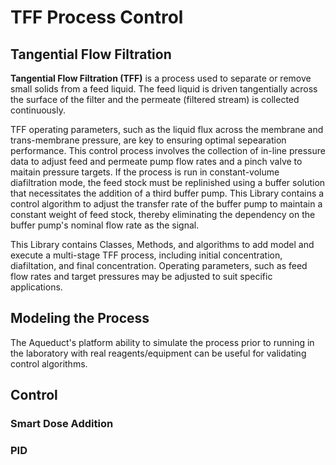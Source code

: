 # TFF Process Control #

## Tangential Flow Filtration ##

<b>Tangential Flow Filtration (TFF)</b> is a process used to separate or
remove small solids from a feed liquid. The feed liquid is driven tangentially
across the surface of the filter and the permeate (filtered stream) is collected
continuously.

TFF operating parameters, such as the liquid flux across the membrane and
trans-membrane pressure, are key to ensuring optimal sepearation performance.
This control process involves the collection of in-line pressure data to
adjust feed and permeate pump flow rates and a pinch valve
to maitain pressure targets. If the process is run in constant-volume diafiltration
mode, the feed stock must be replinished using a buffer solution that necessitates
the addition of a third buffer pump. This Library contains a control algorithm to
adjust the transfer rate of the buffer pump to maintain a constant weight of feed
stock, thereby eliminating the dependency on the buffer pump's nominal
flow rate as the signal.

This Library contains Classes, Methods, and algorithms to add model and execute a multi-stage
TFF process, including initial concentration, diafiltation, and final concentration.
Operating parameters, such as feed flow rates and target pressures may be adjusted to
suit specific applications.

## Modeling the Process ##

The Aqueduct's platform ability to simulate the process prior to running
in the laboratory with real reagents/equipment can be useful for validating
control algorithms.

## Control ##

### Smart Dose Addition ###

### PID ###
